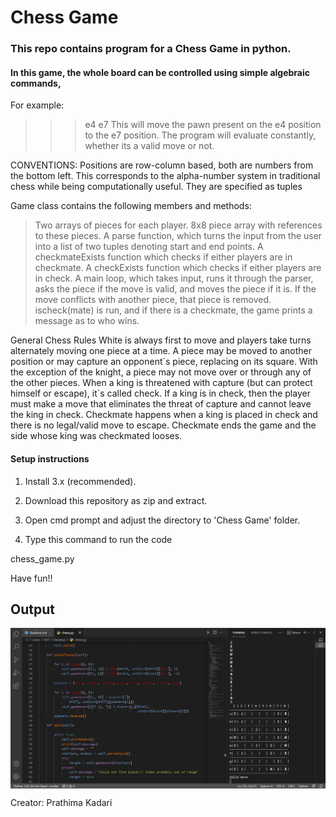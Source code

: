 # Chess Game
### This repo contains program for a Chess Game in python.

#### In this game, the whole board can be controlled using simple algebraic commands, 
For example:
>>>e4 e7
This will move the pawn present on the e4 position to the e7 position. The program will evaluate constantly, whether its a valid move or not.

CONVENTIONS: Positions are row-column based, both are numbers from the bottom left. This corresponds to the alpha-number system in traditional chess while being computationally useful. They are specified as tuples

Game class contains the following members and methods:
> Two arrays of pieces for each player.
> 8x8 piece array with references to these pieces.
> A parse function, which turns the input from the user into a list of two tuples denoting start and end points.
> A checkmateExists function which checks if either players are in checkmate.
> A checkExists function which checks if either players are in check.
> A main loop, which takes input, runs it through the parser, asks the piece if the move is valid, and moves the piece if it is. If the move conflicts with another piece, that piece is removed. ischeck(mate) is run, and if there is a checkmate, the game prints a message as to who wins.

General Chess Rules
White is always first to move and players take turns alternately moving one piece at a time. A piece may be moved to another position or may capture an opponent´s piece, replacing on its square. With the exception of the knight, a piece may not move over or through any of the other pieces. When a king is threatened with capture (but can protect himself or escape), it´s called check. If a king is in check, then the player must make a move that eliminates the threat of capture and cannot leave the king in check. Checkmate happens when a king is placed in check and there is no legal/valid move to escape. Checkmate ends the game and the side whose king was checkmated looses.

#### Setup instructions
1. Install 3.x (recommended).

2. Download this repository as zip and extract.

4. Open cmd prompt and adjust the directory to 'Chess Game' folder.

5. Type this command to run the code

chess_game.py

Have fun!!

## Output
<img align="center" alt="output" src="Images/img.jpg"/>

Creator: Prathima Kadari
